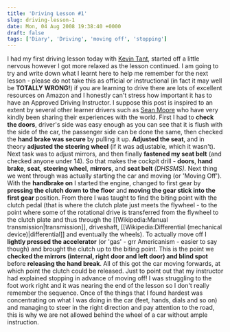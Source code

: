 ```yaml
---
title: 'Driving Lesson #1'
slug: driving-lesson-1
date: Mon, 04 Aug 2008 19:38:40 +0000
draft: false
tags: ['Diary', 'Driving', 'moving off', 'stopping']
---
```


I had my first driving lesson today with [Kevin Tant](http://www.snaildrive.co.uk/), started off a little nervous however I got more relaxed as the lesson continued. I am going to try and write down what I learnt here to help me remember for the next lesson - please do not take this as official or instructional (in fact it may well be **TOTALLY WRONG!**) if you are learning to drive there are lots of excellent resources on Amazon and I honestly can't stress how important it has to have an Approved Driving Instructor. I suppose this post is inspired to an extent by several other learner drivers such as [Sean Moore](http://www.therundown.co.uk/blogs/sean/) who have very kindly been sharing their experiences with the world. First I had to **check the doors**, driver's side was easy enough as you can see that it is flush with the side of the car, the passenger side can be done the same, then checked the **hand brake was secure** by pulling it up. **Adjusted the seat**, and in theory **adjusted the steering wheel** (if it was adjustable, which it wasn't). Next task was to adjust mirrors, and then finally **fastened my seat belt** (and checked anyone under 14). So that makes the cockpit drill - **doors**, **hand brake**, **seat**, **steering wheel**, **mirrors**,  and **seat belt** _(DHSSMS)._ Next thing we went through was actually starting the car and moving (or 'Moving Off'). With the **handbrake on** I started the engine, changed to first gear by **pressing the clutch down to the floor** and **moving the gear stick into the first gear** position. From there I was taught to find the biting point with the clutch pedal (that is where the clutch plate just meets the flywheel - to the point where some of the rotational drive is transferred from the flywheel to the clutch plate and thus through the \[\[Wikipedia:Manual transmission|transmission\]\], driveshaft, \[\[Wikipedia:Differential (mechanical device)|differential\]\] and eventually the wheels). To actually move off I **lightly pressed the accelerator** (or 'gas' - grr Americanism - easier to say though) and brought the clutch up to the biting point. This is the point we **checked the mirrors (internal, right door and left door) and blind spot** before **releasing the hand break**. All of this got the car moving forwards, at which point the clutch could be released. Just to point out that my instructor had explained stopping in advance of moving off! I was struggling to the foot work right and it was nearing the end of the lesson so I don't really remember the sequence. Once of the things that I found hardest was concentrating on what I was doing in the car (feet, hands, dials and so on) and managing to steer in the right direction and pay attention to the road, this is why we are not allowed behind the wheel of a car without ample instruction.